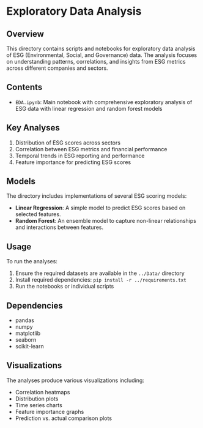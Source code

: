 # Exploratory Data Analysis

## Overview
This directory contains scripts and notebooks for exploratory data analysis of ESG (Environmental, Social, and Governance) data. The analysis focuses on understanding patterns, correlations, and insights from ESG metrics across different companies and sectors.

## Contents

- `EDA.ipynb`: Main notebook with comprehensive exploratory analysis of ESG data with linear regression and random forest models

## Key Analyses

1. Distribution of ESG scores across sectors
2. Correlation between ESG metrics and financial performance
3. Temporal trends in ESG reporting and performance
4. Feature importance for predicting ESG scores

## Models

The directory includes implementations of several ESG scoring models:

- **Linear Regression**: A simple model to predict ESG scores based on selected features.
- **Random Forest**: An ensemble model to capture non-linear relationships and interactions between features.

## Usage

To run the analyses:

1. Ensure the required datasets are available in the `../Data/` directory
2. Install required dependencies: `pip install -r ../requirements.txt`
3. Run the notebooks or individual scripts

## Dependencies

- pandas
- numpy
- matplotlib
- seaborn
- scikit-learn

## Visualizations

The analyses produce various visualizations including:
- Correlation heatmaps
- Distribution plots
- Time series charts
- Feature importance graphs
- Prediction vs. actual comparison plots